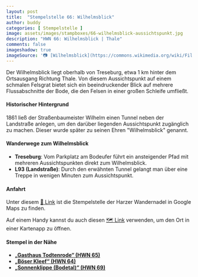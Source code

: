 ```yaml
---
layout: post
title:  "Stempelstelle 66: Wilhelmsblick"
author: buddy
categories: [ Stempelstelle ]
image: assets/images/stampboxes/66-wilhelmsblick-aussichtspunkt.jpg
description: "HWN 66: Wilhelmsblick | Thale"
comments: false
imageshadow: true
imageSource: '📷 [Wilhelmsblick](https://commons.wikimedia.org/wiki/File:Wilhelmsblick.jpg) von <a href="//commons.wikimedia.org/wiki/User:B.Thomas95" title="User:B.Thomas95">Thomas Binder</a> unter Lizenz [CC BY-SA 4.0](https://creativecommons.org/licenses/by-sa/4.0)'
---
```


Der Wilhelmsblick liegt oberhalb von Treseburg, etwa 1 km hinter dem Ortsausgang Richtung Thale. Von diesem Aussichtspunkt auf einem schmalen Felsgrat bietet sich ein beeindruckender Blick auf mehrere Flussabschnitte der Bode, die den Felsen in einer großen Schleife umfließt.

#### Historischer Hintergrund

1861 ließ der Straßenbaumeister Wilhelm einen Tunnel neben der Landstraße anlegen, um den darüber liegenden Aussichtspunkt zugänglich zu machen. Dieser wurde später zu seinen Ehren "Wilhelmsblick" genannt.

#### Wanderwege zum Wilhelmsblick

- **Treseburg**: Vom Parkplatz am Bodeufer führt ein ansteigender Pfad mit mehreren Aussichtspunkten direkt zum Wilhelmsblick.
- **L93 (Landstraße)**: Durch den erwähnten Tunnel gelangt man über eine Treppe in wenigen Minuten zum Aussichtspunkt.

#### Anfahrt

Unter diesem [📍 Link](https://www.google.com/maps/dir/?api=1&origin=&destination=51.7231%2C%2010.96613) ist die Stempelstelle der Harzer Wandernadel in Google Maps zu finden.

<div class="android-only">
  Auf einem Handy kannst du auch diesen 
  <a href="geo:51.7231,10.96613">🗺️ Link</a> 
  verwenden, um den Ort in einer Kartenapp zu öffnen.
  <p></p>
</div>

#### Stempel in der Nähe

- [**„Gasthaus Todtenrode“ (HWN 65)**](/stempelstelle-65-gasthaus-todtenrode)
- [**„Böser Kleef“ (HWN 64)**](/stempelstelle-64-boeser-kleef-aussichtspunkt)
- [**„Sonnenklippe (Bodetal)“ (HWN 69)**](/stempelstelle-69-sonnenklippe-bodetal)
